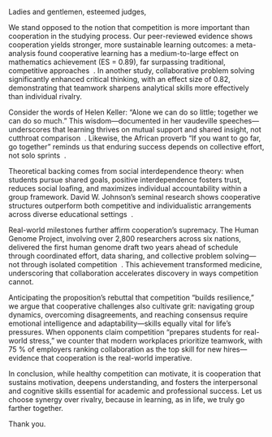 Ladies and gentlemen, esteemed judges, 

We stand opposed to the notion that competition is more important than cooperation in the studying process. Our peer-reviewed evidence shows cooperation yields stronger, more sustainable learning outcomes: a meta-analysis found cooperative learning has a medium-to-large effect on mathematics achievement (ES = 0.89), far surpassing traditional, competitive approaches  . In another study, collaborative problem solving significantly enhanced critical thinking, with an effect size of 0.82, demonstrating that teamwork sharpens analytical skills more effectively than individual rivalry. 

Consider the words of Helen Keller: “Alone we can do so little; together we can do so much.” This wisdom—documented in her vaudeville speeches—underscores that learning thrives on mutual support and shared insight, not cutthroat comparison  . Likewise, the African proverb “If you want to go far, go together” reminds us that enduring success depends on collective effort, not solo sprints  . 

Theoretical backing comes from social interdependence theory: when students pursue shared goals, positive interdependence fosters trust, reduces social loafing, and maximizes individual accountability within a group framework. David W. Johnson’s seminal research shows cooperative structures outperform both competitive and individualistic arrangements across diverse educational settings  . 

Real-world milestones further affirm cooperation’s supremacy. The Human Genome Project, involving over 2,800 researchers across six nations, delivered the first human genome draft two years ahead of schedule through coordinated effort, data sharing, and collective problem solving—not through isolated competition  . This achievement transformed medicine, underscoring that collaboration accelerates discovery in ways competition cannot. 

Anticipating the proposition’s rebuttal that competition “builds resilience,” we argue that cooperative challenges also cultivate grit: navigating group dynamics, overcoming disagreements, and reaching consensus require emotional intelligence and adaptability—skills equally vital for life’s pressures. When opponents claim competition “prepares students for real-world stress,” we counter that modern workplaces prioritize teamwork, with 75 % of employers ranking collaboration as the top skill for new hires—evidence that cooperation is the real-world imperative. 

In conclusion, while healthy competition can motivate, it is cooperation that sustains motivation, deepens understanding, and fosters the interpersonal and cognitive skills essential for academic and professional success. Let us choose synergy over rivalry, because in learning, as in life, we truly go farther together. 

Thank you.
